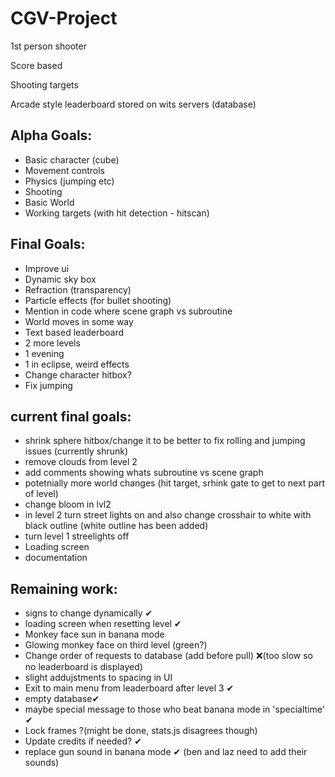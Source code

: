 # CGV-Project
1st person shooter

Score based

Shooting targets

Arcade style leaderboard stored on wits servers (database)

## Alpha Goals:
- Basic character (cube)
- Movement controls
- Physics (jumping etc)
- Shooting
- Basic World
- Working targets (with hit detection - hitscan)


## Final Goals:
- Improve ui
- Dynamic sky box
- Refraction (transparency)
- Particle effects (for bullet shooting)
- Mention in code where scene graph vs subroutine
- World moves in some way
- Text based leaderboard
- 2 more levels
- 1 evening
- 1 in eclipse, weird effects
- Change character hitbox?
- Fix jumping


## current final goals:
- shrink sphere hitbox/change it to be better to fix rolling and jumping issues (currently shrunk)
- remove clouds from level 2
- add comments showing whats subroutine vs scene graph
- potetnially more world changes (hit target, srhink gate to get to next part of level)
- change bloom in lvl2
- in level 2 turn street lights on and also change crosshair to white with black outline (white outline has been added)
- turn level 1 streelights off
- Loading screen
- documentation


## Remaining work:
- signs to change dynamically ✔
- loading screen when resetting level ✔
- Monkey face sun in banana mode
- Glowing monkey face on third level (green?)
- Change order of requests to database (add before pull) ❌(too slow so no leaderboard is displayed)
- slight addujstments to spacing in UI
- Exit to main menu from leaderboard after level 3 ✔
- empty database✔
- maybe special message to those who beat banana mode in 'specialtime' ✔
- Lock frames ?(might be done, stats.js disagrees though)
- Update credits if needed? ✔
- replace gun sound in banana mode ✔ (ben and laz need to add their sounds)
